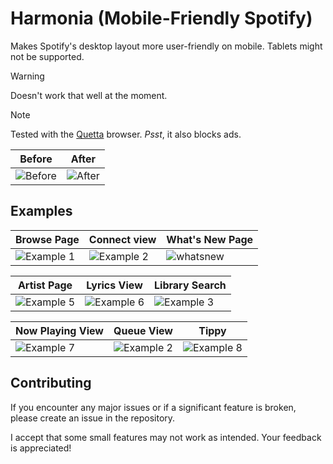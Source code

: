 # Harmonia (Mobile-Friendly Spotify)

Makes Spotify's desktop layout more user-friendly on mobile. Tablets might not be supported.

> [!WARNING]
> Doesn't work that well at the moment.

> [!NOTE]
> Tested with the [Quetta](https://www.quetta.net/) browser. *Psst*, it also blocks ads.

| **Before** | **After** |
|---|---|
| ![Before](https://github.com/user-attachments/assets/e1670dc4-dc73-414d-9132-97467534da75) | ![After](https://github.com/user-attachments/assets/f5476071-c28f-4b1a-ad98-c9073fcbf8d7) |

## Examples

| **Browse Page** | **Connect view** | **What's New Page** |
|---|---|---|
| ![Example 1](https://github.com/user-attachments/assets/9bf81897-f2f4-4b19-b02f-205aa6b55c29) | ![Example 2](https://github.com/user-attachments/assets/4d2bf214-b64d-40de-a62e-825a863adff3) | ![whatsnew](https://github.com/user-attachments/assets/24b800be-aba8-4789-93d5-740f690b5869) |
  
| **Artist Page** | **Lyrics View** | **Library Search** |
|---|---|---|
| ![Example 5](https://github.com/user-attachments/assets/314c774d-6eb5-484b-b1c7-d00ccf7253ef) | ![Example 6](https://github.com/user-attachments/assets/603b13ea-3e60-471a-af24-8cc0a755dbdb) | ![Example 3](https://github.com/user-attachments/assets/2540b34d-91b4-4ba4-adbf-71aece621b12)  |

| **Now Playing View** | **Queue View** | **Tippy** |
|---|---|---|
| ![Example 7](https://github.com/user-attachments/assets/536bafef-43f1-482d-a5f7-bc1836f1a62d) | ![Example 2](https://github.com/user-attachments/assets/59c71574-c497-4378-8833-75bc21638fdd) | ![Example 8](https://github.com/user-attachments/assets/97e9b981-b8b3-428c-b7d4-dab76a3150b4)  |

## Contributing

If you encounter any major issues or if a significant feature is broken, please create an issue in the repository. 

I accept that some small features may not work as intended. Your feedback is appreciated!
